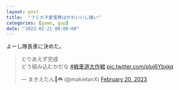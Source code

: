 ```yaml
---
layout: post
title:  "フミカネ愛里寿はかわいいし強い"
categories: [game, gup]
date: "2023-02-21 00:00:00"
---
```


よーし隊長車に決めた。

<blockquote class="twitter-tweet tw-align-center"><p lang="ja" dir="ltr">とりあえず完成<br>どう組み込むかだな <a href="https://twitter.com/hashtag/%E6%88%A6%E8%BB%8A%E9%81%93%E5%A4%A7%E4%BD%9C%E6%88%A6?src=hash&amp;ref_src=twsrc%5Etfw">#戦車道大作戦</a> <a href="https://t.co/pluj6Ybxkq">pic.twitter.com/pluj6Ybxkq</a></p>&mdash; まきえたん🥦☘️ (@makietanX) <a href="https://twitter.com/makietanX/status/1627678961475129345?ref_src=twsrc%5Etfw">February 20, 2023</a></blockquote> <script async src="https://platform.twitter.com/widgets.js" charset="utf-8"></script>
